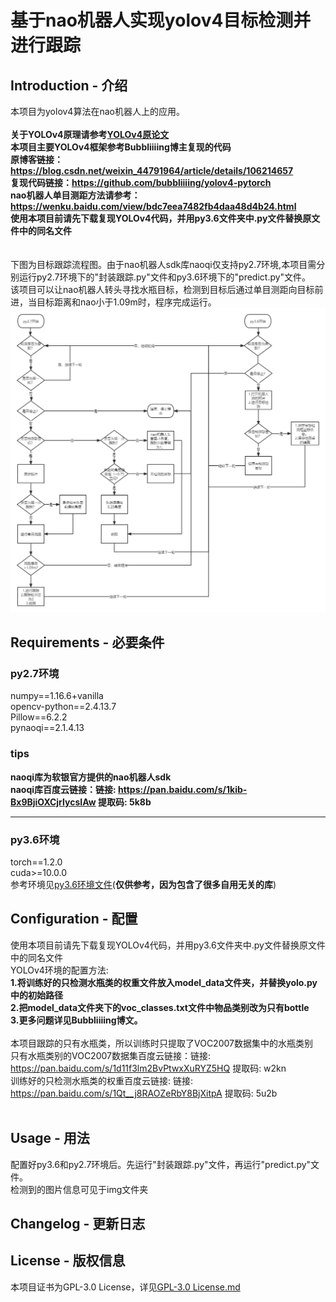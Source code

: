 # 基于nao机器人实现yolov4目标检测并进行跟踪

## Introduction - 介绍
本项目为yolov4算法在nao机器人上的应用。<br><br>
**关于YOLOv4原理请参考[YOLOv4原论文](https://arxiv.org/pdf/2004.10934.pdf)<br>
本项目主要YOLOv4框架参考Bubbliiiing博主复现的代码<br>
原博客链接：https://blog.csdn.net/weixin_44791964/article/details/106214657<br>
复现代码链接：https://github.com/bubbliiiing/yolov4-pytorch<br>
nao机器人单目测距方法请参考：https://wenku.baidu.com/view/bdc7eea7482fb4daa48d4b24.html<br>
使用本项目前请先下载复现YOLOv4代码，并用py3.6文件夹中.py文件替换原文件中的同名文件<br>**<br><br>
下图为目标跟踪流程图。由于nao机器人sdk库naoqi仅支持py2.7环境,本项目需分别运行py2.7环境下的"封装跟踪.py"文件和py3.6环境下的"predict.py"文件。<br>
该项目可以让nao机器人转头寻找水瓶目标，检测到目标后通过单目测距向目标前进，当目标距离和nao小于1.09m时，程序完成运行。
![image](https://github.com/leibusigo/nao-tracking-yolov4/blob/main/img/nao%E6%9C%BA%E5%99%A8%E4%BA%BA%E8%B7%9F%E8%B8%AA%E6%B5%81%E7%A8%8B.png)
## Requirements - 必要条件
### **py2.7环境**<br>
numpy==1.16.6+vanilla<br>
opencv-python==2.4.13.7<br>
Pillow==6.2.2<br>
pynaoqi==2.1.4.13<br>
### **tips**
**naoqi库为软银官方提供的nao机器人sdk<br>naoqi库百度云链接：链接: https://pan.baidu.com/s/1kib-Bx9BjiOXCjrIycsIAw 提取码: 5k8b**
***
### **py3.6环境**<br>
torch==1.2.0 <br>
cuda>=10.0.0<br>
参考环境见[py3.6环境文件](https://github.com/leibusigo/nao-tracking-yolov4/blob/main/3.6%E7%8E%AF%E5%A2%83/requirements.txt)(**仅供参考，因为包含了很多自用无关的库**)
## Configuration - 配置
使用本项目前请先下载复现YOLOv4代码，并用py3.6文件夹中.py文件替换原文件中的同名文件<br>
YOLOv4环境的配置方法:<br>
**1.将训练好的只检测水瓶类的权重文件放入model_data文件夹，并替换yolo.py中的初始路径<br>
2.把model_data文件夹下的voc_classes.txt文件中物品类别改为只有bottle<br>
3.更多问题详见Bubbliiiing博文。<br><br>**
本项目跟踪的只有水瓶类，所以训练时只提取了VOC2007数据集中的水瓶类别<br>
只有水瓶类别的VOC2007数据集百度云链接：链接: https://pan.baidu.com/s/1d11f3lm2BvPtwxXuRYZ5HQ 提取码: w2kn <br>
训练好的只检测水瓶类的权重百度云链接: 链接: https://pan.baidu.com/s/1Qt__j8RAOZeRbY8BjXitpA 提取码: 5u2b <br><br>
## Usage - 用法
配置好py3.6和py2.7环境后。先运行"封装跟踪.py"文件，再运行"predict.py"文件。<br>
检测到的图片信息可见于img文件夹<br>
## Changelog - 更新日志
## License - 版权信息
本项目证书为GPL-3.0 License，详见[GPL-3.0 License.md](https://github.com/leibusigo/nao-tracking-yolov4/blob/main/LICENSE)
